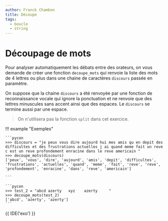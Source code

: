 ```yaml
---
author: Franck Chambon
title: Découpe
tags:
  - boucle
  - string
---
```

# Découpage de mots

Pour analyser automatiquement les débats entre des orateurs, on vous demande de créer une fonction `decoupe_mots` qui renvoie la liste des mots de 4 lettres ou plus dans une chaine de caractères `discours` passée en paramètre.


On suppose que la chaine `discours` a été renvoyée par une fonction de reconnaissance vocale qui ignore la ponctuation et ne renvoie que des lettres minuscules sans accent ainsi que des espaces. Le `discours` se termine aussi par une espace.

> On n'utilisera pas la fonction `split` dans cet exercice.

!!! example "Exemples"

    ```pycon
    >>> discours = "je peux vous dire aujourd hui mes amis qu en depit des difficultes et des frustrations actuelles j ai quand meme fait un reve c est un reve profondement enracine dans le reve americain "
    >>> decoupe_mots(discours)
    ['peux', 'vous', 'dire', 'aujourd', 'amis', 'depit', 'difficultes', 'frustrations', 'actuelles', 'quand', 'meme', 'fait', 'reve', 'reve', 'profondement', 'enracine', 'dans', 'reve', 'americain']

    ```

    ```pycon
    >>> test_2 = "abcd azerty   xyz    azerty     "
    >>> decoupe_mots(test_2)
    ['abcd', 'azerty', 'azerty']
    ```

{{ IDE('exo') }}
